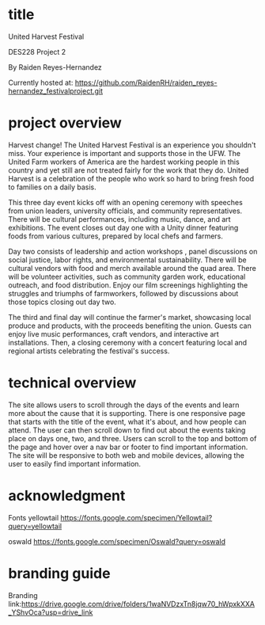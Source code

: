 # title
United Harvest Festival

DES228 Project 2

By Raiden Reyes-Hernandez

Currently hosted at: https://github.com/RaidenRH/raiden_reyes-hernandez_festivalproject.git
# project overview
Harvest change! The United Harvest Festival is an experience you shouldn't miss. Your experience is important and supports those in the UFW. The United Farm workers of America are the hardest working people in this country and yet still are not treated fairly for the work that they do. United Harvest is a celebration of the people who work so hard to bring fresh food to families on a daily basis. 

This three day event kicks off with an opening ceremony with speeches from union leaders, university officials, and community representatives. There will be cultural performances, including music, dance, and art exhibitions. The event closes out day one with a Unity dinner featuring foods from various cultures, prepared by local chefs and farmers.

Day two consists of leadership and action workshops , panel discussions on social justice, labor rights, and environmental sustainability. There will be cultural vendors with food and merch available around the quad area. There will be volunteer activities, such as community garden work, educational outreach, and food distribution. Enjoy our film screenings highlighting the struggles and triumphs of farmworkers, followed by discussions about those topics closing out day two.

The third and final day will continue the farmer's market, showcasing local produce and products, with the proceeds benefiting the union. Guests can enjoy live music performances, craft vendors, and interactive art installations. Then, a closing ceremony with a concert featuring local and regional artists celebrating the festival's success.
# technical overview
The site allows users to scroll through the days of the events and learn more about the cause that it is supporting. There is one responsive page that starts with the title of the event, what it's about, and how people can attend. The user can then scroll down to find out about the events taking place on days one, two, and three. Users can scroll to the top and bottom of the page and hover over a nav bar or footer to find important information. The site will be responsive to both web and mobile devices, allowing the user to easily find important information.
# acknowledgment
Fonts
yellowtail
https://fonts.google.com/specimen/Yellowtail?query=yellowtail

oswald
https://fonts.google.com/specimen/Oswald?query=oswald

# branding guide
Branding link:https://drive.google.com/drive/folders/1waNVDzxTn8jqw70_hWpxkXXA_YShvOca?usp=drive_link

